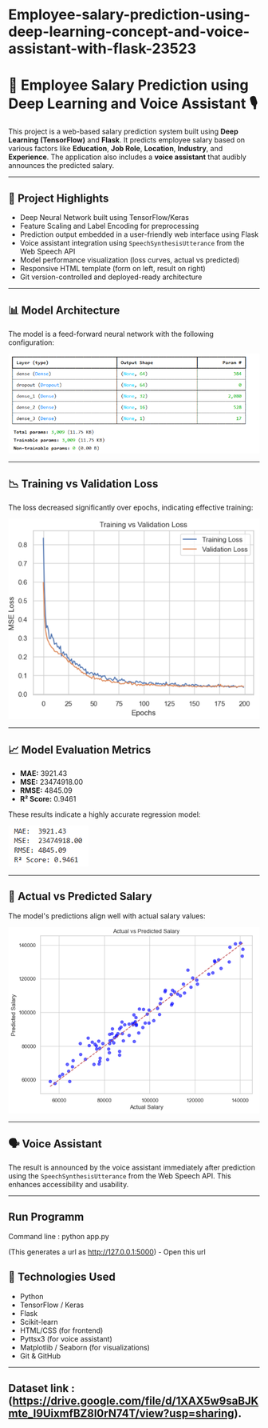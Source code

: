 # Employee-salary-prediction-using-deep-learning-concept-and-voice-assistant-with-flask-23523

# 💼 Employee Salary Prediction using Deep Learning and Voice Assistant 🎙️

This project is a web-based salary prediction system built using **Deep Learning (TensorFlow)** and **Flask**. It predicts employee salary based on various factors like **Education**, **Job Role**, **Location**, **Industry**, and **Experience**. The application also includes a **voice assistant** that audibly announces the predicted salary.

---

## 🚀 Project Highlights

- Deep Neural Network built using TensorFlow/Keras
- Feature Scaling and Label Encoding for preprocessing
- Prediction output embedded in a user-friendly web interface using Flask
- Voice assistant integration using `SpeechSynthesisUtterance` from the Web Speech API
- Model performance visualization (loss curves, actual vs predicted)
- Responsive HTML template (form on left, result on right)
- Git version-controlled and deployed-ready architecture

---

## 📊 Model Architecture

The model is a feed-forward neural network with the following configuration:

![Model Summary](https://raw.githubusercontent.com/saran23523/Employee-salary-prediction-using-deep-learning-concept-and-voice-assistant-with-flask-23523/main/blob/000.PNG)

---

## 📉 Training vs Validation Loss

The loss decreased significantly over epochs, indicating effective training:

![Loss Curve](https://raw.githubusercontent.com/saran23523/Employee-salary-prediction-using-deep-learning-concept-and-voice-assistant-with-flask-23523/main/blob/0000.PNG)

---

## 📈 Model Evaluation Metrics

- **MAE:** 3921.43  
- **MSE:** 23474918.00  
- **RMSE:** 4845.09  
- **R² Score:** 0.9461

These results indicate a highly accurate regression model:

![Metrics](https://raw.githubusercontent.com/saran23523/Employee-salary-prediction-using-deep-learning-concept-and-voice-assistant-with-flask-23523/main/blob/00000.PNG)

---

## 📌 Actual vs Predicted Salary

The model's predictions align well with actual salary values:

![Actual vs Predicted](https://raw.githubusercontent.com/saran23523/Employee-salary-prediction-using-deep-learning-concept-and-voice-assistant-with-flask-23523/main/blob/000000.PNG)

---

## 🗣️ Voice Assistant

The result is announced by the voice assistant immediately after prediction using the `SpeechSynthesisUtterance` from the Web Speech API. This enhances accessibility and usability.

---

## Run Programm

Command line : python app.py

(This generates a url as http://127.0.0.1:5000) - Open this url

## 🧠 Technologies Used

- Python
- TensorFlow / Keras
- Flask
- Scikit-learn
- HTML/CSS (for frontend)
- Pyttsx3 (for voice assistant)
- Matplotlib / Seaborn (for visualizations)
- Git & GitHub

---

## Dataset link : (https://drive.google.com/file/d/1XAX5w9saBJKmte_I9UixmfBZ8l0rN74T/view?usp=sharing).
